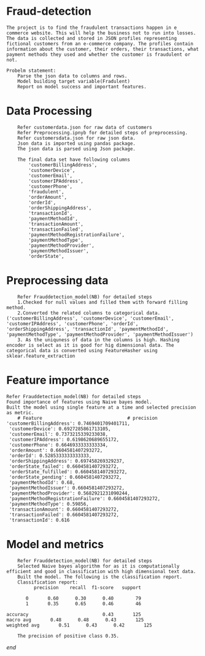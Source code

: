 # Fraud-detection
	The project is to find the fraudulent transactions happen in e commerce website. This will help the business not to run into losses.
	The data is collected and stored in JSON profiles representing fictional customers from an e-commerce company. The profiles contain information about the customer, their orders, their transactions, what payment methods they used and whether the customer is fraudulent or not.

	Probelm statement: 
		Parse the json data to columns and rows.
		Model building target variable(Fradulent)
		Report on model success and important features.
 
# Data Processing
		Refer customerdata.json for raw data of customers
		Refer Preprocessing.ipnyb for detailed steps of preprocessing.
		Refer customersdata.json for raw json data.
		Json data is imported using pandas package.
		The json data is parsed using Json package.

		The final data set have following columns
			'customerBillingAddress', 
			'customerDevice', 
			'customerEmail',
			'customerIPAddress', 
			'customerPhone', 
			'fraudulent', 
			'orderAmount',
			'orderId', 
			'orderShippingAddress', 
			'transactionId', 
			'paymentMethodId',
			'transactionAmount', 
			'transactionFailed',
			'paymentMethodRegistrationFailure', 
			'paymentMethodType',
			'paymentMethodProvider', 
			'paymentMethodIssuer', 
			'orderState',
	
	
 # Preprocessing data
 		Refer Frauddetection_model(NB) for detailed steps
 		1.Checked for null values and filled them with forward filling method.
		2.Converted the related columns to categorical data. ('customerBillingAddress', 'customerDevice', 'customerEmail', 		'customerIPAddress', 'customerPhone', 'orderId', 'orderShippingAddress', 'transactionId', 'paymentMethodId', 'paymentMethodType', 'paymentMethodProvider', 'paymentMethodIssuer')
		3. As the uniquness of data in the columns is high. Hashing encoder is select as it is good for hig dimensional data. The categorical data is converted using FeatureHasher using sklear.feature_extraction
		
# Feature importance
	Refer Frauddetection_model(NB) for detailed steps
	Found importance of features using Naive bayes model.
	Built the model using single feature at a time and selected precision as metric.
		# Feature								# precision
	'customerBillingAddress': 0.7469401709401711,
	 'customerDevice': 0.6927285861713105,
	 'customerEmail': 0.7373215339233038,
	 'customerIPAddress': 0.6198620689655172,
	 'customerPhone': 0.6646933333333334,
	 'orderAmount': 0.6604581407293272,
	 'orderId': 0.5285333333333333,
	 'orderShippingAddress': 0.697458269329237,
	 'orderState_failed': 0.6604581407293272,
	 'orderState_fulfilled': 0.6604581407293272,
	 'orderState_pending': 0.6604581407293272,
	 'paymentMethodId': 0.68,
	 'paymentMethodIssuer': 0.6604581407293272,
	 'paymentMethodProvider': 0.5682921231090244,
	 'paymentMethodRegistrationFailure': 0.6604581407293272,
	 'paymentMethodType': 0.59856,
	 'transactionAmount': 0.6604581407293272,
	 'transactionFailed': 0.6604581407293272,
	 'transactionId': 0.616
	 
 # Model and metrics
 		Refer Frauddetection_model(NB) for detailed steps
 		Selected Naive bayes algorithm for as it is computationally efficient and good in classification with high dimensional text data.
		Built the model. The following is the classification report. 
		Classification report:
              precision    recall  f1-score   support

           0       0.60      0.30      0.40        79
           1       0.35      0.65      0.46        46

    accuracy                           0.43       125
   	macro avg       0.48      0.48      0.43       125
	weighted avg       0.51      0.43      0.42       125
		
		The precision of positive class 0.35.
		
*end*
		
		
		
		

	
		
		
		
 	
  
  



